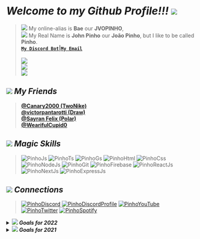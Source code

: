 # _Welcome to my Github Profile!!! ![](https://cdn.discordapp.com/emojis/899326455274676225.png?size=32)_ 
> ![](https://cdn.discordapp.com/emojis/849304024322408459.png?size=16) My online-alias is **Bae** our **JVOPINHO**, 
> <br> ![](https://cdn.discordapp.com/emojis/901578713001492570.png?size=16) My Real Name is **John Pinho** our **João Pinho**, but I like to be called **Pinho**.
> <br> **[`My Discord Bot`](https://dsc.gg/lunarybot)|[`My Email`](mailto:jvopinho.dev@gmail.com)** <br> <br>
> [![](https://discord.c99.nl/widget/theme-4/452618703792766987.png)](https://discord.com/users/452618703792766987) <br>
> [![](https://github-readme-stats.vercel.app/api?username=jvopinho&show_icons=true&bg_color=000000&icon_color=A020F0&text_color=fffafa&title_color=A020F0)](https://github.com/jvopinho) <br>
> [![](https://github-readme-stats.vercel.app/api/pin?repo=lunarybot&username=lunarybot&show_icons=true&bg_color=000000&icon_color=A020F0&text_color=fffafa&title_color=A020F0)](https://github.com/lunarybot/lunarybot)

## _![](https://cdn.discordapp.com/emojis/885324695971459162.png?size=24) My Friends_
> **[@Canary2000 (TwoNike)](https://github.com/Canary2000) <br>
> [@victorpantarotti (Draw)](https://github.com/victorpantarotti) <br>
> [@Sayran Felix (Polar)](https://github.com/SayranFelix) <br>
> [@WearifulCupid0](https://github.com/WearifulCupid0)**

## _![](https://cdn.discordapp.com/emojis/885714683414339589.png?size=24) Magic Skills_

> ![PinhoJs](https://img.shields.io/badge/javascript-000.svg?style=for-the-badge&logo=javascript&logoColor=white&labelColor=a020f0)
![PinhoTs](https://img.shields.io/badge/typescript-000.svg?style=for-the-badge&logo=typescript&logoColor=white&labelColor=a020f0)
![PinhoGs](https://img.shields.io/badge/Google%20Apps%20Script-000.svg?style=for-the-badge&logo=google&logoColor=white&labelColor=a020f0)
![PinhoHtml](https://img.shields.io/badge/html-000.svg?style=for-the-badge&logo=html5&logoColor=white&labelColor=a020f0)
![PinhoCss](https://img.shields.io/badge/css-000.svg?style=for-the-badge&logo=css3&logoColor=white&labelColor=a020f0) <br>
> ![PinhoNodeJs](https://img.shields.io/badge/node.js-000.svg?style=for-the-badge&logo=node.js&logoColor=white&labelColor=a020f0)
![PinhoGit](https://img.shields.io/badge/git-000.svg?style=for-the-badge&logo=git&logoColor=white&labelColor=a020f0)
![PinhoFirebase](https://img.shields.io/badge/firebase-000.svg?style=for-the-badge&logo=firebase&logoColor=white&labelColor=a020f0)
![PinhoReactJs](https://img.shields.io/badge/React-000.svg?style=for-the-badge&logo=react&logoColor=white&labelColor=a020f0)
![PinhoNextJs](https://img.shields.io/badge/Next.js-000.svg?style=for-the-badge&logo=next.js&logoColor=white&labelColor=a020f0)
![PinhoExpressJs](https://img.shields.io/badge/Express.js-000.svg?style=for-the-badge&logo=express&logoColor=white&labelColor=a020f0)

## _![](https://cdn.discordapp.com/emojis/849300392567242752.png?size=24) Connections_
> [![PinhoDiscord](https://img.shields.io/badge/discord-000.svg?style=for-the-badge&logo=discord&logoColor=white&labelColor=a020f0)](https://discord.gg/8K6Zry9Crx)
[![PinhoDiscordProfile](https://img.shields.io/badge/Discord%20Profile-000.svg?style=for-the-badge&logo=discord&logoColor=white&labelColor=a020f0)](https://discord.com/users/452618703792766987)
[![PinhoYouTube](https://img.shields.io/badge/youtube-000.svg?style=for-the-badge&logo=youtube&logoColor=white&labelColor=a020f0)](https://www.youtube.com/channel/UCcx96QJun599YzCrf2Z--lw)
[![PinhoTwitter](https://img.shields.io/badge/twitter-000.svg?style=for-the-badge&logo=twitter&logoColor=white&labelColor=a020f0)](https://twitter.com/jvopinho)
[![PinhoSpotify](https://img.shields.io/badge/spotify-000.svg?style=for-the-badge&logo=spotify&logoColor=white&labelColor=a020f0)](https://open.spotify.com/user/31oxy7nrnui74mdpkaczkamxshmy)<br>

<details>
    <summary><strong><i><img src="https://cdn.discordapp.com/emojis/888110062516723812.png?size=16" /> Goals for 2022</i></strong></summary>
    <ul>
        <li>[ ] • Docker 🐳</li>
        <li>[x] • MongoDB 🥭</li>
        <li>[ ] • PostgreSQL 🐘</li>
        <li>[ ] • Redis 🎲</li>
        <li>[x] • GraphQL 🎯</li>
        <li>[ ] • Create my portfolio 📋</li>
        <li>[x] • Publish v3 of <strong><a href="https://github.com/LunaryBot/LunaryBot">LunaryBot</a></strong></li>
        <li>[ ] • Start <strong><a href="https://github.com/IsLuny">IsLuny's</a></strong> actions 🌙</li>
        <li>[x] • Transfer <strong><a href="https://github.com/LunaryBot/LunaryBot">LunaryBot</a></strong> from <code>JavaScript</code> to <code>TypeScript</code> 🔮</li>
    </ul>
</details>

<details>
    <summary><strong><i><img src="https://cdn.discordapp.com/emojis/885714824925958145.png?size=16" /> Goals for 2021</i></strong></summary>
    <ul>
        <li>[x] • EJS ⚙️</li>
        <li>[x] • React and Next.js 📘</li>
        <li>[x] • Publish an npm package 📕</li>
        <li>[x] • TypeScript 🔮</li>
        <li>[ ] • MongoDB 🥭(Not Completed)</li>
    </ul>
</details>
